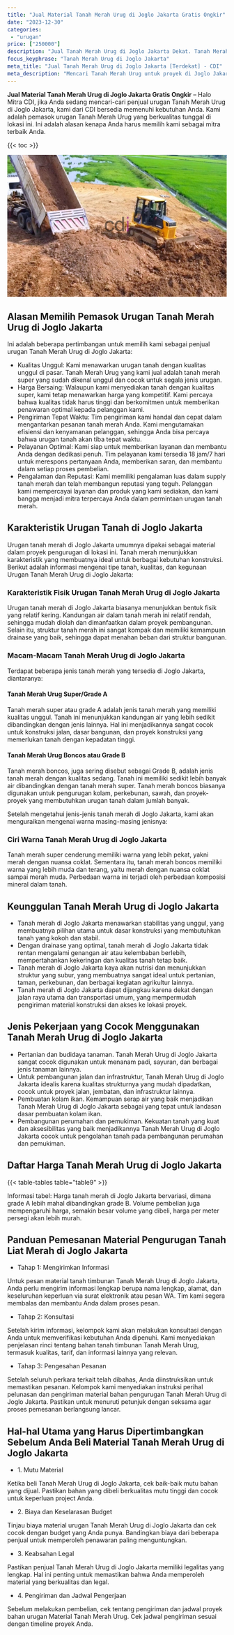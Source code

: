 ```yaml
---
title: "Jual Material Tanah Merah Urug di Joglo Jakarta Gratis Ongkir"
date: "2023-12-30"
categories:
 - "urugan"
price: ["250000"]
description: "Jual Tanah Merah Urug di Joglo Jakarta Dekat. Tanah Merah Urug ini sering dipakai dalam proyek konstruksi sebagai bahan urugan yang tahan lama dan tepat guna. Silakan hubungi kami untuk informasi lebih lanjut."
focus_keyphrase: "Tanah Merah Urug di Joglo Jakarta"
meta_title: "Jual Tanah Merah Urug di Joglo Jakarta [Terdekat] - CDI"
meta_description: "Mencari Tanah Merah Urug untuk proyek di Joglo Jakarta? Kami memiliki Tanah Merah Urug berkualitas untuk penimbunan lahan. Raih penawaran terbaik sekarang."
---
```


**Jual Material Tanah Merah Urug di Joglo Jakarta Gratis Ongkir** – Halo Mitra CDI, jika Anda sedang mencari-cari penjual urugan Tanah Merah Urug di Joglo Jakarta, kami dari CDI bersedia memenuhi kebutuhan Anda. Kami adalah pemasok urugan Tanah Merah Urug yang berkualitas tunggal di lokasi ini. Ini adalah alasan kenapa Anda harus memilih kami sebagai mitra terbaik Anda.

{{< toc >}}

![Jual Material Tanah Merah Urug di Joglo Jakarta Gratis Ongkir](/images/tanah/tanah-urug-22.jpg)

## Alasan Memilih Pemasok Urugan Tanah Merah Urug di Joglo Jakarta

Ini adalah beberapa pertimbangan untuk memilih kami sebagai penjual urugan Tanah Merah Urug di Joglo Jakarta:

*   Kualitas Unggul: Kami menawarkan urugan tanah dengan kualitas unggul di pasar. Tanah Merah Urug yang kami jual adalah tanah merah super yang sudah dikenal unggul dan cocok untuk segala jenis urugan.
*   Harga Bersaing: Walaupun kami menyediakan tanah dengan kualitas super, kami tetap menawarkan harga yang kompetitif. Kami percaya bahwa kualitas tidak harus tinggi dan berkomitmen untuk memberikan penawaran optimal kepada pelanggan kami.
*   Pengiriman Tepat Waktu: Tim pengiriman kami handal dan cepat dalam mengantarkan pesanan tanah merah Anda. Kami mengutamakan efisiensi dan kenyamanan pelanggan, sehingga Anda bisa percaya bahwa urugan tanah akan tiba tepat waktu.
*   Pelayanan Optimal: Kami siap untuk memberikan layanan dan membantu Anda dengan dedikasi penuh. Tim pelayanan kami tersedia 18 jam/7 hari untuk merespons pertanyaan Anda, memberikan saran, dan membantu dalam setiap proses pembelian.
*   Pengalaman dan Reputasi: Kami memiliki pengalaman luas dalam supply tanah merah dan telah membangun reputasi yang teguh. Pelanggan kami mempercayai layanan dan produk yang kami sediakan, dan kami bangga menjadi mitra terpercaya Anda dalam permintaan urugan tanah merah.

## Karakteristik Urugan Tanah di Joglo Jakarta

Urugan tanah merah di Joglo Jakarta umumnya dipakai sebagai material dalam proyek pengurugan di lokasi ini. Tanah merah menunjukkan karakteristik yang membuatnya ideal untuk berbagai kebutuhan konstruksi. Berikut adalah informasi mengenai tipe tanah, kualitas, dan kegunaan Urugan Tanah Merah Urug di Joglo Jakarta:

### Karakteristik Fisik Urugan Tanah Merah Urug di Joglo Jakarta

Urugan tanah merah di Joglo Jakarta biasanya menunjukkan bentuk fisik yang relatif kering. Kandungan air dalam tanah merah ini relatif rendah, sehingga mudah diolah dan dimanfaatkan dalam proyek pembangunan. Selain itu, struktur tanah merah ini sangat kompak dan memiliki kemampuan drainase yang baik, sehingga dapat menahan beban dari struktur bangunan.

### Macam-Macam Tanah Merah Urug di Joglo Jakarta

Terdapat beberapa jenis tanah merah yang tersedia di Joglo Jakarta, diantaranya:

#### Tanah Merah Urug Super/Grade A

Tanah merah super atau grade A adalah jenis tanah merah yang memiliki kualitas unggul. Tanah ini menunjukkan kandungan air yang lebih sedikit dibandingkan dengan jenis lainnya. Hal ini menjadikannya sangat cocok untuk konstruksi jalan, dasar bangunan, dan proyek konstruksi yang memerlukan tanah dengan kepadatan tinggi.

#### Tanah Merah Urug Boncos atau Grade B

Tanah merah boncos, juga sering disebut sebagai Grade B, adalah jenis tanah merah dengan kualitas sedang. Tanah ini memiliki sedikit lebih banyak air dibandingkan dengan tanah merah super. Tanah merah boncos biasanya digunakan untuk pengurugan kolam, perkebunan, sawah, dan proyek-proyek yang membutuhkan urugan tanah dalam jumlah banyak.

Setelah mengetahui jenis-jenis tanah merah di Joglo Jakarta, kami akan menguraikan mengenai warna masing-masing jenisnya:

### Ciri Warna Tanah Merah Urug di Joglo Jakarta

Tanah merah super cenderung memiliki warna yang lebih pekat, yakni merah dengan nuansa coklat. Sementara itu, tanah merah boncos memiliki warna yang lebih muda dan terang, yaitu merah dengan nuansa coklat sampai merah muda. Perbedaan warna ini terjadi oleh perbedaan komposisi mineral dalam tanah.

## Keunggulan Tanah Merah Urug di Joglo Jakarta

*   Tanah merah di Joglo Jakarta menawarkan stabilitas yang unggul, yang membuatnya pilihan utama untuk dasar konstruksi yang membutuhkan tanah yang kokoh dan stabil.
*   Dengan drainase yang optimal, tanah merah di Joglo Jakarta tidak rentan mengalami genangan air atau kelembaban berlebih, mempertahankan kekeringan dan kualitas tanah tetap baik.
*   Tanah merah di Joglo Jakarta kaya akan nutrisi dan menunjukkan struktur yang subur, yang membuatnya sangat ideal untuk pertanian, taman, perkebunan, dan berbagai kegiatan agrikultur lainnya.
*   Tanah merah di Joglo Jakarta dapat dijangkau karena dekat dengan jalan raya utama dan transportasi umum, yang mempermudah pengiriman material konstruksi dan akses ke lokasi proyek.

## Jenis Pekerjaan yang Cocok Menggunakan Tanah Merah Urug di Joglo Jakarta

*   Pertanian dan budidaya tanaman. Tanah Merah Urug di Joglo Jakarta sangat cocok digunakan untuk menanam padi, sayuran, dan berbagai jenis tanaman lainnya.
*   Untuk pembangunan jalan dan infrastruktur, Tanah Merah Urug di Joglo Jakarta idealis karena kualitas strukturnya yang mudah dipadatkan, cocok untuk proyek jalan, jembatan, dan infrastruktur lainnya.
*   Pembuatan kolam ikan. Kemampuan serap air yang baik menjadikan Tanah Merah Urug di Joglo Jakarta sebagai yang tepat untuk landasan dasar pembuatan kolam ikan.
*   Pembangunan perumahan dan pemukiman. Kekuatan tanah yang kuat dan aksesibilitas yang baik menjadikannya Tanah Merah Urug di Joglo Jakarta cocok untuk pengolahan tanah pada pembangunan perumahan dan pemukiman.

## Daftar Harga Tanah Merah Urug di Joglo Jakarta

{{< table-tables table="table9" >}}

Informasi tabel: Harga tanah merah di Joglo Jakarta bervariasi, dimana grade A lebih mahal dibandingkan grade B. Volume pembelian juga mempengaruhi harga, semakin besar volume yang dibeli, harga per meter persegi akan lebih murah.

## Panduan Pemesanan Material Pengurugan Tanah Liat Merah di Joglo Jakarta

*   Tahap 1: Mengirimkan Informasi

Untuk pesan material tanah timbunan Tanah Merah Urug di Joglo Jakarta, Anda perlu mengirim informasi lengkap berupa nama lengkap, alamat, dan keseluruhan keperluan via surat elektronik atau pesan WA. Tim kami segera membalas dan membantu Anda dalam proses pesan.
*   Tahap 2: Konsultasi

Setelah kirim informasi, kelompok kami akan melakukan konsultasi dengan Anda untuk memverifikasi kebutuhan Anda dipenuhi. Kami menyediakan penjelasan rinci tentang bahan tanah timbunan Tanah Merah Urug, termasuk kualitas, tarif, dan informasi lainnya yang relevan.
*   Tahap 3: Pengesahan Pesanan

Setelah seluruh perkara terkait telah dibahas, Anda diinstruksikan untuk memastikan pesanan. Kelompok kami menyediakan instruksi perihal pelunasan dan pengiriman material bahan pengurugan Tanah Merah Urug di Joglo Jakarta. Pastikan untuk menuruti petunjuk dengan seksama agar proses pemesanan berlangsung lancar.

## Hal-hal Utama yang Harus Dipertimbangkan Sebelum Anda Beli Material Tanah Merah Urug di Joglo Jakarta

*   1\. Mutu Material

Ketika beli Tanah Merah Urug di Joglo Jakarta, cek baik-baik mutu bahan yang dijual. Pastikan bahan yang dibeli berkualitas mutu tinggi dan cocok untuk keperluan project Anda.
*   2\. Biaya dan Keselarasan Budget

Tinjau biaya material urugan Tanah Merah Urug di Joglo Jakarta dan cek cocok dengan budget yang Anda punya. Bandingkan biaya dari beberapa penjual untuk memperoleh penawaran paling menguntungkan.
*   3\. Keabsahan Legal

Pastikan penjual Tanah Merah Urug di Joglo Jakarta memiliki legalitas yang lengkap. Hal ini penting untuk memastikan bahwa Anda memperoleh material yang berkualitas dan legal.
*   4\. Pengiriman dan Jadwal Pengerjaan

Sebelum melakukan pembelian, cek tentang pengiriman dan jadwal proyek bahan urugan Material Tanah Merah Urug. Cek jadwal pengiriman sesuai dengan timeline proyek Anda.